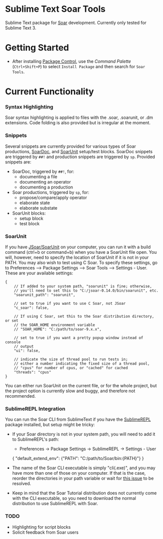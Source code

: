 Sublime Text Soar Tools
============

Sublime Text package for [Soar](http://sitemaker.umich.edu/soar/home) development. Currently only tested for Sublime Text 3.

Getting Started
===============

* After installing [Package Control](https://sublime.wbond.net/installation), use the *Command Palette* (``Ctrl+Shift+P``) to select
   ``Install Package`` and then search for ``Soar Tools``.
<!-- * Access commands from **Tools | Packages | Package Development** or the *Command Palette*. -->

Current Functionality
=====================

### Syntax Highlighting

Soar syntax highlighting is applied to files with the .soar, .soarunit, or .dm extensions. Code folding is also provided but is irregular at the moment.

### Snippets

Several snippets are currently provided for various types of Soar productions, [SoarDoc](http://web.eecs.umich.edu/~soar/sitemaker/projects/soardoc/soardoc.html), and [SoarUnit](https://code.google.com/p/jsoar/wiki/SoarUnit) setup/test blocks. SoarDoc snippets are triggered by `##!` and production snippets are triggered by `sp`. Provided snippets are:

* SoarDoc, triggered by `##!`, for:
    - documenting a file
    - documenting an operator
    - documenting a production
* Soar productions, triggered by `sp`, for:
    - propose/compare/apply operator
    - elaborate state
    - elaborate substate
* SoarUnit blocks:
    - setup block
    - test block

### SoarUnit

If you have [JSoar/SoarUnit](https://code.google.com/p/jsoar/wiki/SoarUnit) on your computer, you can run it with a build command (ctrl+b or command+b) when you have a SoarUnit file open. You will, however, need to specify the location of SoarUnit if it is not in your PATH. You may also wish to test using C Soar. To specify these settings, go to Preferences --> Package Settings --> Soar Tools --> Settings - User. These are your available settings:

    {
        // If added to your system path, "soarunit" is fine; otherwise,
        // you'll need to set this to "C:/jsoar-0.14.0/bin/soarunit", etc.
        "soarunit_path": "soarunit",

        // set to true if you want to use C Soar, not JSoar
        "c_soar": false,

        // If using C Soar, set this to the Soar distribution directory, or set
        // the SOAR_HOME environment variable
        // "SOAR_HOME": "C:/path/to/soar-9.x.x",

        // set to true if you want a pretty popup window instead of console
        // output
        "ui": false,

        // indicate the size of thread pool to run tests in;
        // either a number indicating the fixed size of a thread pool,
        // "cpus" for number of cpus, or "cached" for cached
        "threads": "cpus"
    }

You can either run SoarUnit on the current file, or for the whole project, but the project option is currently slow and buggy, and therefore not recommended.

### SublimeREPL Integration
You can run the Soar CLI from SublimeText if you have the [SublimeREPL](https://github.com/wuub/SublimeREPL) package installed, but setup might be tricky:

* If your Soar directory is not in your system path, you will need to add it to SublimeREPL's path:
    - Preferences -> Package Settings -> SublimeREPL -> Settings - User
    
    {
        "default_extend_env": {"PATH": "C:/path/to/Soar/bin:{PATH}"}
    }

* The name of the Soar CLI executable is simply "cli(.exe)", and you may have more than one of those on your computer. If that is the case, reorder the directories in your path variable or wait for [this issue](https://github.com/SoarGroup/Soar/issues/237) to be resolved.

* Keep in mind that the Soar Tutorial distribution does not currently come with the CLI executable, so you need to download the normal distribution to use SublimeREPL with Soar.

### TODO

* Highlighting for script blocks
* Solicit feedback from Soar users
